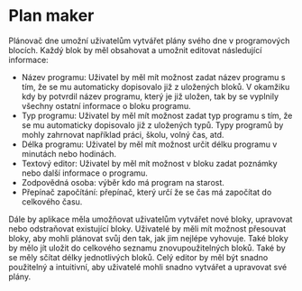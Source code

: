 # Plan maker
Plánovač dne umožní uživatelům vytvářet plány svého dne v programových blocích. Každý blok by měl obsahovat a umožnit editovat následující informace:

- Název programu: Uživatel by měl mít možnost zadat název programu s tím, že se mu automaticky dopisovalo již z uložených bloků. V okamžiku kdy by potvrdil název programu, který je již uložen, tak by se vyplnily všechny ostatní informace o bloku programu.
- Typ programu: Uživatel by měl mít možnost zadat typ programu s tím, že se mu automaticky dopisovalo již z uložených typů. Typy programů by mohly zahrnovat například práci, školu, volný čas, atd.
- Délka programu: Uživatel by měl mít možnost určit délku programu v minutách nebo hodinách.
- Textový editor: Uživatel by měl mít možnost v bloku zadat poznámky nebo další informace o programu.
- Zodpovědná osoba: výběr kdo má program na starost.
- Přepínač započítání: přepínač, který určí že se čas má započítat do celkového času.

Dále by aplikace měla umožňovat uživatelům vytvářet nové bloky, upravovat nebo odstraňovat existující bloky. Uživatelé by měli mít možnost přesouvat bloky, aby mohli plánovat svůj den tak, jak jim nejlépe vyhovuje. Také bloky by mělo jít uložit do celkového seznamu znovupoužitelných bloků. Také by se měly sčítat délky jednotlivých bloků. Celý editor by měl být snadno použitelný a intuitivní, aby uživatelé mohli snadno vytvářet a upravovat své plány.
